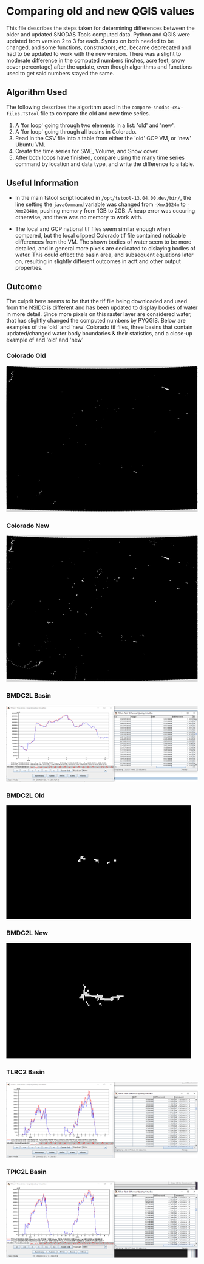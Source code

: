 # Comparing old and new QGIS values #

This file describes the steps taken for determining differences between the older
and updated SNODAS Tools computed data. Python and QGIS were updated from version
2 to 3 for each. Syntax on both needed to be changed, and some functions,
constructors, etc. became deprecated and had to be updated to work with the new
version. There was a slight to moderate difference in the computed numbers (inches,
acre feet, snow cover percentage) after the update, even though algorithms and
functions used to get said numbers stayed the same. 


## Algorithm Used ##

The following describes the algorithm used in the `compare-snodas-csv-files.TSTool`
file to compare the old and new time series.

1. A 'for loop' going through two elements in a list: 'old' and 'new'.
2. A 'for loop' going through all basins in Colorado.
3. Read in the CSV file into a table from either the 'old' GCP VM, or 'new' Ubuntu VM.
4. Create the time series for SWE, Volume, and Snow cover.
5. After both loops have finished, compare using the many time series command by
location and data type, and write the difference to a table.

## Useful Information ##

* In the main tstool script located in `/opt/tstool-13.04.00.dev/bin/`, the line
setting the `javaCommand` variable was changed from `-Xmx1024m` to `-Xmx2048m`,
pushing memory from 1GB to 2GB. A heap error was occuring otherwise, and there
was no memory to work with.

* The local and GCP national tif files seem similar enough when compared, but the
local clipped Colorado tif file contained noticable differences from the VM. The
shown bodies of water seem to be more detailed, and in general more pixels are
dedicated to dislaying bodies of water. This could effect the basin area, and
subsequent equations later on, resulting in slightly different outcomes in acft
and other output properties.

## Outcome ##

The culprit here seems to be that the tif file being downloaded and used
from the NSIDC is different and has been updated to display bodies of water in more
detail. Since more pixels on this raster layer are considered water, that has
slightly changed the computed numbers by PYQGIS. Below are examples of the 'old' and
'new' Colorado tif files, three basins that contain updated/changed water body
boundaries & their statistics, and a close-up example of and 'old' and 'new'

### Colorado Old ###

![Colorado Old](../img/Colorado-old.png)

### Colorado New ###

![Colorado New](../img/Colorado-new.png)

### BMDC2L Basin ###

![BMDC2L Graph & Table](../img/BMDC2L-diff.png)

### BMDC2L Old ###

![BMDC2L Old](../img/BMDC2L-old.png)

### BMDC2L New ###

![BMDC2L New](../img/BMDC2L-new.png)

### TLRC2 Basin ###

![TLRC2](../img/TLRC2-diff.png)

### TPIC2L Basin ###

![TPIC2L](../img/TPIC2L-diff.png)